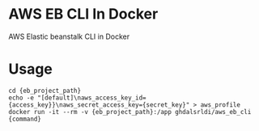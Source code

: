 # AWS EB CLI In Docker
AWS Elastic beanstalk CLI in Docker

# Usage
```shell script
cd {eb_project_path}
echo -e "[default]\naws_access_key_id={access_key}}\naws_secret_access_key={secret_key}" > aws_profile
docker run -it --rm -v {eb_project_path}:/app ghdalsrldi/aws_eb_cli {command}
```

